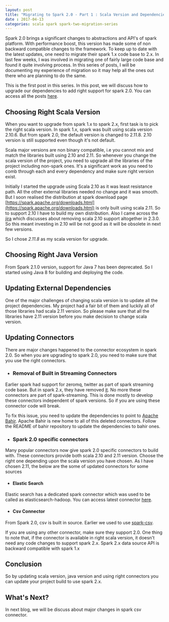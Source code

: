 ```yaml
---
layout: post
title: "Migrating to Spark 2.0 - Part 1 : Scala Version and Dependencies" 
date : 2017-04-13
categories: scala spark spark-two-migration-series
---
```


Spark 2.0 brings a significant changes to abstractions and API's of spark platform. With performance boost, this version has made some of non backward compatible changes to the framework. To keep up to date with the latest updates, one need to migrate their spark 1.x code base to 2.x. In last few weeks, I was involved in migrating one of fairly large code base and found it quite involving process. In this series of posts, I will be documenting my experience of migration so it may help all the ones out there who are planning to do the same.

This is the first post in this series. In this post, we will discuss how to upgrade our dependencies to add right support for spark 2.0. You can access all the posts [here](/categories/spark-two-migration-series).


## Choosing Right Scala Version

When you want to upgrade from spark 1.x to spark 2.x, first task is to pick the right scala version. In spark 1.x, spark was built using scala version 2.10.6. But from spark 2.0, the default version is changed to 2.11.8. 2.10 version is still supported even though it's not default.

Scala major versions are non binary compatible, i.e you cannot mix and match the libraries built using 2.10 and 2.11. So whenever you change the scala version of the project, you need to upgrade all the libraries of the project including non-spark ones. It's a significant work as you need to comb through each and every dependency and make sure right version exist.

Initially I started the upgrade using Scala 2.10 as it was least resistance path. All the other external libraries needed no change and it was smooth. But I soon realised the distribution at spark download page [https://spark.apache.org/downloads.html](https://spark.apache.org/downloads.html) is only built using scala 2.11. So to support 2.10 I have to build my own distribution. Also I came across the [jira](https://issues.apache.org/jira/browse/SPARK-19810) which discusses about removing scala 2.10 support altogether in 2.3.0. So this meant investing in 2.10 will be not good as it will be obsolete in next few versions.

So I chose *2.11.8* as my scala version for upgrade. 


## Choosing Right Java Version

From Spark 2.1.0 version, support for Java 7 has been deprecated. So I started using Java 8 for building and deploying the code.


## Updating External Dependencies

One of the major challenges of changing scala version is to update all the project dependencies. My project had a fair bit of them and luckily all of those libraries had scala 2.11 version. So please make sure that all the libraries have 2.11 version before you make decision to change scala version.

## Updating Connectors

There are major changes happened to the connector ecosystem in spark 2.0. So when you are upgrading to spark 2.0, you need to make sure that you use the right connectors.

* ### Removal of Built in Streaming Connectors

Earlier spark had support for zeromq, twitter as part of spark streaming code base. But in spark 2.x, they have removed [it](https://issues.apache.org/jira/browse/SPARK-13843). No more these connectors are part of spark-streaming. This is done mostly to develop these connectors independent of spark versions. So if you are using these connector code will break.

To fix this issue, you need to update the dependencies to point to [Apache Bahir](https://github.com/apache/bahir). Apache Bahir is new home to all of this deleted connectors. Follow the README of bahir repository to update the dependencies to bahir ones.

* ### Spark 2.0 specific connectors 

Many popular connectors now give spark 2.0 specific connectors to build with. These connectors provide both scala 2.10 and 2.11 version. Choose the right one depending upon the scala version you have chosen. As I have chosen 2.11, the below are the some of updated connectors for some sources

* #### Elastic Search

Elastic search has a dedicated spark connector which was used to be called as elasticsearch-hadoop. You can access latest connector [here](https://mvnrepository.com/artifact/org.elasticsearch/elasticsearch-spark-20_2.11/5.3.0).

* #### Csv Connector

From Spark 2.0, csv is built in source. Earlier we used to use [spark-csv](https://github.com/databricks/spark-csv).


If you are using any other connector, make sure they support 2.0. One thing to note that, if the connector is available in right scala version, it doesn't need any code changes to support spark 2.x. Spark 2.x data source API is backward compatible with spark 1.x


## Conclusion

So by updating scala version, java version and using right connectors you can update your project build to use spark 2.x.

## What's Next?

In next blog, we will be discuss about major changes in spark csv connector.


